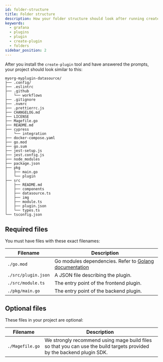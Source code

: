 ```yaml
---
id: folder-structure
title: Folder structure
description: How your folder structure should look after running create-plugin.
keywords:
  - grafana
  - plugins
  - plugin
  - create-plugin
  - folders
sidebar_position: 2
---
```


After you install the `create-plugin` tool and have answered the prompts, your project should look similar to this:

```
myorg-myplugin-datasource/
├── .config/
├── .eslintrc
├── .github
│   └── workflows
├── .gitignore
├── .nvmrc
├── .prettierrc.js
├── CHANGELOG.md
├── LICENSE
├── Magefile.go
├── README.md
├── cypress
│   └── integration
├── docker-compose.yaml
├── go.mod
├── go.sum
├── jest-setup.js
├── jest.config.js
├── node_modules
├── package.json
├── pkg
│   ├── main.go
│   └── plugin
├── src
│   ├── README.md
│   ├── components
│   ├── datasource.ts
│   ├── img
│   ├── module.ts
│   ├── plugin.json
│   └── types.ts
└── tsconfig.json
```

## Required files

You must have files with these exact filenames:

| Filename            | Description                                                                                              |
| ------------------- | -------------------------------------------------------------------------------------------------------- |
| `./go.mod`          | Go modules dependencies. Refer to [Golang documentation](https://golang.org/cmd/go/#hdr-The_go_mod_file) |
| `./src/plugin.json` | A JSON file describing the plugin.                                                                       |
| `./src/module.ts`   | The entry point of the frontend plugin.                                                                  |
| `./pkg/main.go`     | The entry point of the backend plugin.                                                                   |

## Optional files

These files in your project are optional:

| Filename        | Description                                                                                                            |
| --------------- | ---------------------------------------------------------------------------------------------------------------------- |
| `./Magefile.go` | We strongly recommend using mage build files so that you can use the build targets provided by the backend plugin SDK. |
